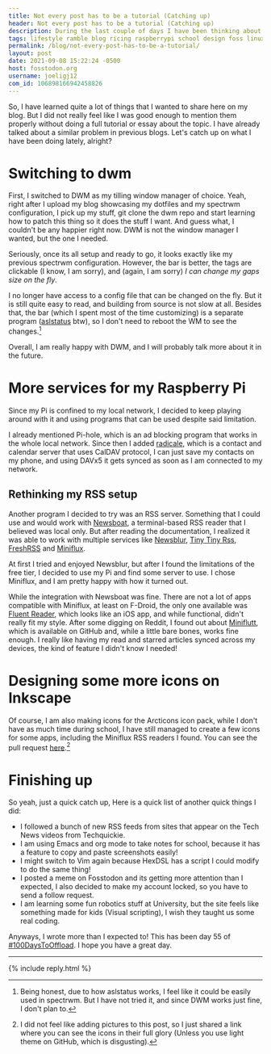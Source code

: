```yaml
---
title: Not every post has to be a tutorial (Catching up)
header: Not every post has to be a tutorial (Catching up)
description: During the last couple of days I have been thinking about topics I want to cover, but I don't have the time to invest in proper explanations. I decided  to let it be and just talk about what I've been doing these days.
tags: lifestyle ramble blog ricing raspberrypi school design foss linux
permalink: /blog/not-every-post-has-to-be-a-tutorial/
layout: post
date: 2021-09-08 15:22:24 -0500
host: fosstodon.org
username: joeligj12
com_id: 106898166942458826
---
```


So, I have learned quite a lot of things that I wanted to share here on my blog. But I did not really feel like I was good enough to mention them properly without doing a full tutorial or essay about the topic. I have already talked about a similar problem in previous blogs. Let's catch up on what I have been doing lately, alright? 

# Switching to dwm

First, I switched to DWM as my tilling window manager of choice. Yeah, right after I upload my blog showcasing my dotfiles and my spectrwm configuration, I pick up my stuff, git clone the dwm repo and start learning how to patch this thing so it does the stuff I want. And guess what, I couldn't be any happier right now. DWM is not the window manager I wanted, but the one I needed. 

Seriously, once its all setup and ready to go, it looks exactly like my previous spectrwm configuration. However, the bar is better, the tags are clickable (I know, I am sorry), and (again, I am sorry) *I can change my gaps size on the fly*.

I no longer have access to a config file that can be changed on the fly. But it is still quite easy to read, and building from source is not slow at all. Besides that, the bar (which I spent most of the time customizing) is a separate program ([aslstatus](https://notabug.org/dm9pZCAq/aslstatus) btw), so I don't need to reboot the WM to see the changes.[^1]

[^1]: Being honest, due to how aslstatus works, I feel like it could be easily used in spectrwm. But I have not tried it, and since DWM works just fine, I don't plan to.

Overall, I am really happy with DWM, and I will probably talk more about it in the future.


# More services for my Raspberry Pi

Since my Pi is confined to my local network, I decided to keep playing around with it and using programs that can be used despite said limitation.

I already mentioned Pi-hole, which is an ad blocking program that works in the whole local network. Since then I added [radicale](https://radicale.org/), which is a contact and calendar server that uses CalDAV protocol, I can just save my contacts on my phone, and using DAVx5 it gets synced as soon as I am connected to my network. 

## Rethinking my RSS setup

Another program I decided to try was an RSS server. Something that I could use and would work with [Newsboat](https://newsboat.org), a terminal-based RSS reader that I believed was local only. But after reading the documentation, I realized it was able to work with multiple services like [Newsblur](https://newsblur.com), [Tiny Tiny Rss](https://tt-rss.org), [FreshRSS](https://freshrss.org) and [Miniflux](https://miniflux.app).

At first I tried and enjoyed Newsblur, but after I found the limitations of the free tier, I decided to use my Pi and find some server to use. I chose Miniflux, and I am pretty happy with how it turned out.

While the integration with Newsboat was fine. There are not a lot of apps compatible with Miniflux, at least on F-Droid, the only one available was [Fluent Reader](https://hyliu.me/fluent-reader-lite/), which looks like an iOS app, and while functional, didn't really fit my style. After some digging on Reddit, I found out about [Miniflutt](https://github.com/DocMarty84/miniflutt), which is available on GitHub and, while a little bare bones, works fine enough. I really like having my read and starred articles synced across my devices, the kind of feature I didn't know I needed!


# Designing some more icons on Inkscape

Of course, I am also making icons for the Arcticons icon pack, while I don't have as much time during school, I have still managed to create a few icons for some apps, including the Miniflux RSS readers I found. You can see the pull request [here](https://github.com/Donnnno/Arcticons/pull/311).[^2]

[^2]: I did not feel like adding pictures to this post, so I just shared a link where you can see the icons in their full glory (Unless you use light theme on GitHub, which is disgusting).

# Finishing up

So yeah, just a quick catch up, Here is a quick list of another quick things I did:
- I followed a bunch of new RSS feeds from sites that appear on the Tech News videos from Techquickie.
- I am using Emacs and org mode to take notes for school, because it has a feature to copy and paste screenshots easily!
- I might switch to Vim again because HexDSL has a script I could modify to do the same thing!
- I posted a meme on Fosstodon and its getting more attention than I expected, I also decided to make my account locked, so you have to send a follow request.
- I am learning some fun robotics stuff at University, but the site feels like something made for kids (Visual scripting), I wish they taught us some real coding.

Anyways, I wrote more than I expected to! This has been day 55 of [#100DaysToOffload](https://100DaysToOffload.com). I hope you have a great day.

***



{% include reply.html %}

